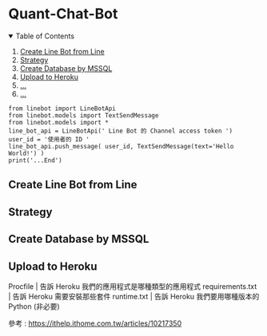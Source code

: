 # Quant-Chat-Bot

<details open="open">
  <summary>Table of Contents</summary>
  <ol>
    <li><a href="#Create-Line-Bot-from-Line">Create Line Bot from Line</a></li>
    <li><a href="#Strategy">Strategy</a></li>
    <li><a href="#Create-Database-by-MSSQL">Create Database by MSSQL</a></li>
    <li><a href="#Upload-to-Heroku">Upload to Heroku</a></li>
    <li><a href="#...">...</a></li>
    <li><a href="#...">...</a></li>
  </ol>
</details>

 ```
from linebot import LineBotApi
from linebot.models import TextSendMessage
from linebot.models import *
line_bot_api = LineBotApi(' Line Bot 的 Channel access token ')
user_id = '使用者的 ID '
line_bot_api.push_message( user_id, TextSendMessage(text='Hello World!') )
print('...End')

 ```



<!-- Create Line Bot from Line -->
## Create Line Bot from Line

<!-- Strategy -->
## Strategy

<!-- Create Database by MSSQL -->
## Create Database by MSSQL

<!-- Upload to Heroku -->
## Upload to Heroku

Procfile           | 告訴 Heroku 我們的應用程式是哪種類型的應用程式
requirements.txt   | 告訴 Heroku 需要安裝那些套件
runtime.txt        | 告訴 Heroku 我們要用哪種版本的 Python (非必要)

參考 : https://ithelp.ithome.com.tw/articles/10217350

